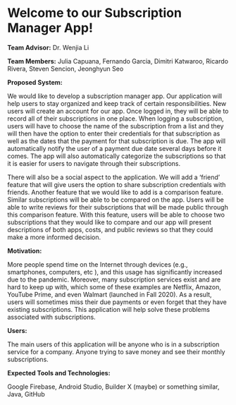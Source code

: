 # Welcome to our Subscription Manager App!

**Team Advisor:** Dr. Wenjia Li 

**Team Members:** Julia Capuana, Fernando Garcia, Dimitri Katwaroo, Ricardo Rivera, Steven Sencion, Jeonghyun Seo
 
**Proposed System:**

   We would like to develop a subscription manager app. Our application will help users to stay organized and keep track of
certain responsibilities. New users will create an account for our app. Once logged in, they will be able to record all of
their subscriptions in one place. When logging a subscription, users will have to choose the name of the subscription from a
list and they will then have the option to enter their credentials for that subscription as well as the dates that the payment
for that subscription is due. The app will automatically notify the user of a payment due date several days before it comes.
The app will also automatically categorize the subscriptions so that it is easier for users to navigate through their
subscriptions.  

 There will also be a social aspect to the application. We will add a ‘friend’ feature that will give users the option to share
subscription credentials with friends. Another feature that we would like to add is a comparison feature. Similar subscriptions
will be able to be compared on the app. Users will be able to write reviews for their subscriptions that will be made public
through this comparison feature. With this feature, users will be able to choose two subscriptions that they would like to
compare and our app will present descriptions of both apps, costs, and public reviews so that they could make a more informed
decision.

**Motivation:**

  More people spend time on the Internet through devices (e.g., smartphones, computers, etc ), and this usage has significantly
increased due to the pandemic. Moreover, many subscription services exist and are hard to keep up with, which some of these
examples are Netflix, Amazon, YouTube Prime, and even Walmart (launched in Fall 2020). As a result, users will sometimes miss
their due payments or even forget that they have existing subscriptions. This application will help solve these problems
associated with subscriptions.

**Users:**

  The main users of this application will be anyone who is in a subscription service for a company. 
Anyone trying to save money and see their monthly subscriptions.

**Expected Tools and Technologies:**

Google Firebase, Android Studio, Builder X (maybe) or something similar, Java, GitHub
